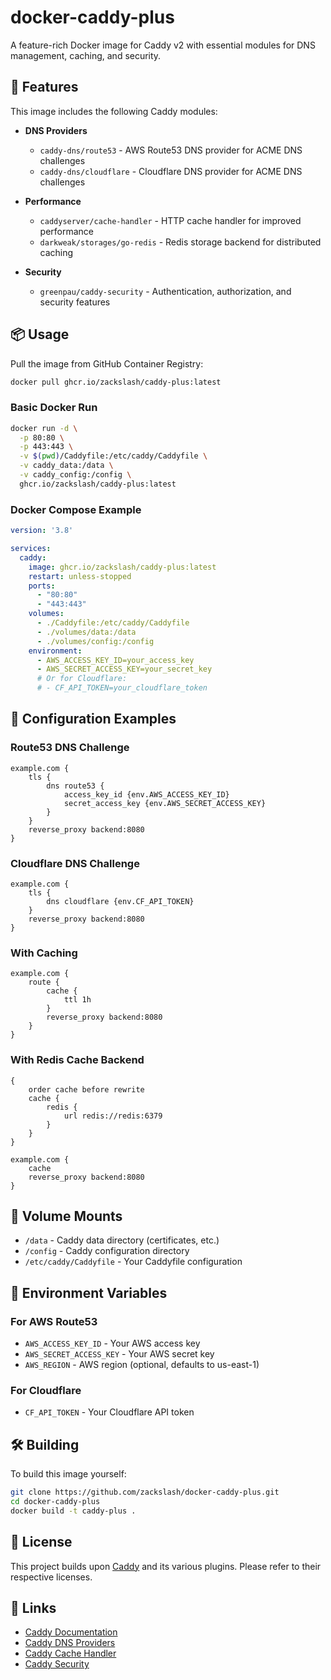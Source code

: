 # docker-caddy-plus

A feature-rich Docker image for Caddy v2 with essential modules for DNS management, caching, and security.

## 🚀 Features

This image includes the following Caddy modules:

- **DNS Providers**
  - `caddy-dns/route53` - AWS Route53 DNS provider for ACME DNS challenges
  - `caddy-dns/cloudflare` - Cloudflare DNS provider for ACME DNS challenges

- **Performance**
  - `caddyserver/cache-handler` - HTTP cache handler for improved performance
  - `darkweak/storages/go-redis` - Redis storage backend for distributed caching

- **Security**
  - `greenpau/caddy-security` - Authentication, authorization, and security features

## 📦 Usage

Pull the image from GitHub Container Registry:

```bash
docker pull ghcr.io/zackslash/caddy-plus:latest
```

### Basic Docker Run

```bash
docker run -d \
  -p 80:80 \
  -p 443:443 \
  -v $(pwd)/Caddyfile:/etc/caddy/Caddyfile \
  -v caddy_data:/data \
  -v caddy_config:/config \
  ghcr.io/zackslash/caddy-plus:latest
```

### Docker Compose Example

```yaml
version: '3.8'

services:
  caddy:
    image: ghcr.io/zackslash/caddy-plus:latest
    restart: unless-stopped
    ports:
      - "80:80"
      - "443:443"
    volumes:
      - ./Caddyfile:/etc/caddy/Caddyfile
      - ./volumes/data:/data
      - ./volumes/config:/config
    environment:
      - AWS_ACCESS_KEY_ID=your_access_key
      - AWS_SECRET_ACCESS_KEY=your_secret_key
      # Or for Cloudflare:
      # - CF_API_TOKEN=your_cloudflare_token
```

## 🔧 Configuration Examples

### Route53 DNS Challenge

```caddyfile
example.com {
    tls {
        dns route53 {
            access_key_id {env.AWS_ACCESS_KEY_ID}
            secret_access_key {env.AWS_SECRET_ACCESS_KEY}
        }
    }
    reverse_proxy backend:8080
}
```

### Cloudflare DNS Challenge

```caddyfile
example.com {
    tls {
        dns cloudflare {env.CF_API_TOKEN}
    }
    reverse_proxy backend:8080
}
```

### With Caching

```caddyfile
example.com {
    route {
        cache {
            ttl 1h
        }
        reverse_proxy backend:8080
    }
}
```

### With Redis Cache Backend

```caddyfile
{
    order cache before rewrite
    cache {
        redis {
            url redis://redis:6379
        }
    }
}

example.com {
    cache
    reverse_proxy backend:8080
}
```

## 📂 Volume Mounts

- `/data` - Caddy data directory (certificates, etc.)
- `/config` - Caddy configuration directory
- `/etc/caddy/Caddyfile` - Your Caddyfile configuration

## 🔐 Environment Variables

### For AWS Route53
- `AWS_ACCESS_KEY_ID` - Your AWS access key
- `AWS_SECRET_ACCESS_KEY` - Your AWS secret key
- `AWS_REGION` - AWS region (optional, defaults to us-east-1)

### For Cloudflare
- `CF_API_TOKEN` - Your Cloudflare API token

## 🛠️ Building

To build this image yourself:

```bash
git clone https://github.com/zackslash/docker-caddy-plus.git
cd docker-caddy-plus
docker build -t caddy-plus .
```

## 📄 License

This project builds upon [Caddy](https://caddyserver.com/) and its various plugins. Please refer to their respective licenses.

## 🔗 Links

- [Caddy Documentation](https://caddyserver.com/docs/)
- [Caddy DNS Providers](https://github.com/caddy-dns)
- [Caddy Cache Handler](https://github.com/caddyserver/cache-handler)
- [Caddy Security](https://github.com/greenpau/caddy-security)
